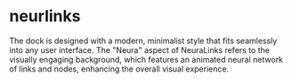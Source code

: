 # neurlinks
The dock is designed with a modern, minimalist style that fits seamlessly into any user interface. The "Neura" aspect of NeuraLinks refers to the visually engaging background, which features an animated neural network of links and nodes, enhancing the overall visual experience.
